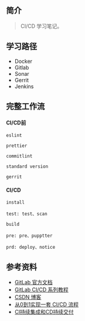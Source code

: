 ## 简介

> CI/CD 学习笔记。

## 学习路径

- Docker
- Gitlab
- Sonar
- Gerrit
- Jenkins

## 完整工作流

#### CI/CD前

```
eslint

prettier

commitlint

standard version

gerrit
```

#### CI/CD

```
install

test: test、scan

build

pre: pre、pupptter

prd: deploy、notice
```

## 参考资料

- [GitLab 官方文档](https://docs.gitlab.com/runner/register/)
- [GitLab CI/CD 系列教程](https://www.bilibili.com/video/BV1iv41177zU/)
- [CSDN 博客](https://blog.csdn.net/github_35631540)
- [从0到1实现一套 CI/CD 流程](https://juejin.cn/book/6897616008173846543/section/6897634827311251471)
- [CI持续集成和CD持续交付](http://www.pickstyle.cn/CI&CD/1.html)
